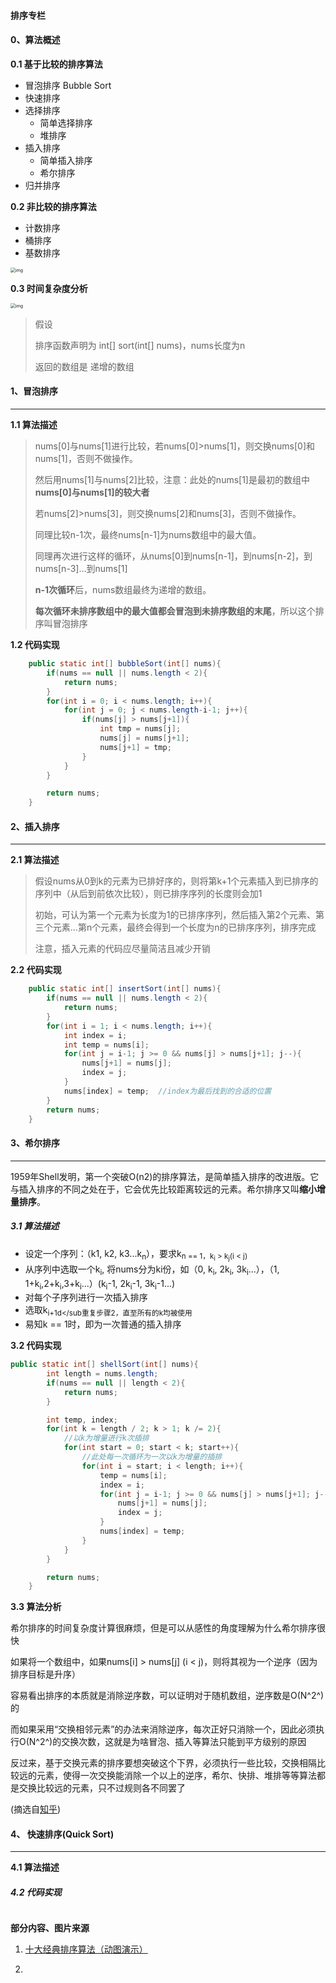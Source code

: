 #### 排序专栏



#### 0、算法概述

**0.1 基于比较的排序算法**

* 冒泡排序 Bubble Sort
* 快速排序
* 选择排序
  * 简单选择排序
  * 堆排序
* 插入排序
  * 简单插入排序
  * 希尔排序
* 归并排序

**0.2 非比较的排序算法**

* 计数排序
* 桶排序
* 基数排序

<img src="https://img2018.cnblogs.com/blog/849589/201903/849589-20190306165258970-1789860540.png" alt="img" style="zoom: 50%;" />



**0.3 时间复杂度分析**

<img src="https://images2018.cnblogs.com/blog/849589/201804/849589-20180402133438219-1946132192.png" alt="img" style="zoom: 50%;" />





> 假设
>
> 排序函数声明为 int[] sort(int[] nums)，nums长度为n
>
> 返回的数组是 递增的数组



#### 1、冒泡排序

***

**1.1 算法描述**

>  nums[0]与nums[1]进行比较，若nums[0]>nums[1]，则交换nums[0]和nums[1]，否则不做操作。
>
> 然后用nums[1]与nums[2]比较，注意：此处的nums[1]是最初的数组中**nums[0]与nums[1]的较大者**
>
> 若nums[2]>nums[3]，则交换nums[2]和nums[3]，否则不做操作。
>
> 同理比较n-1次，最终nums[n-1]为nums数组中的最大值。
>
> 同理再次进行这样的循环，从nums[0]到nums[n-1]，到nums[n-2]，到nums[n-3]...到nums[1]
>
> **n-1次循环**后，nums数组最终为递增的数组。
>
> **每次循环未排序数组中的最大值都会冒泡到未排序数组的末尾**，所以这个排序叫冒泡排序

**1.2 代码实现**

```java
    public static int[] bubbleSort(int[] nums){
        if(nums == null || nums.length < 2){
            return nums;
        }
        for(int i = 0; i < nums.length; i++){
            for(int j = 0; j < nums.length-i-1; j++){
                if(nums[j] > nums[j+1]){
        			int tmp = nums[j];
        			nums[j] = nums[j+1];
        			nums[j+1] = tmp;                
                }
            }
        }

        return nums;
    }
```



#### 2、插入排序

***

**2.1 算法描述**

> 假设nums从0到k的元素为已排好序的，则将第k+1个元素插入到已排序的序列中（从后到前依次比较），则已排序序列的长度则会加1
>
> 初始，可认为第一个元素为长度为1的已排序序列，然后插入第2个元素、第三个元素...第n个元素，最终会得到一个长度为n的已排序序列，排序完成
>
> 注意，插入元素的代码应尽量简洁且减少开销

**2.2 代码实现**

```java
	public static int[] insertSort(int[] nums){
        if(nums == null || nums.length < 2){
            return nums;
        }
        for(int i = 1; i < nums.length; i++){
            int index = i;
            int temp = nums[i];
            for(int j = i-1; j >= 0 && nums[j] > nums[j+1]; j--){
                nums[j+1] = nums[j];
                index = j;
            }
            nums[index] = temp;  //index为最后找到的合适的位置
        }
        return nums;
    }
```



#### 3、希尔排序

***

1959年Shell发明，第一个突破O(n2)的排序算法，是简单插入排序的改进版。它与插入排序的不同之处在于，它会优先比较距离较远的元素。希尔排序又叫**缩小增量排序**。

##### 3.1 算法描述

* 设定一个序列：（k1, k2, k3...k<sub>n</sub>），要求k<sub>n == 1，k<sub>i</sub> > k<sub>j</sub>(i < j)
* 从序列中选取一个k<sub>i</sub>, 将nums分为ki份，如（0, k<sub>i</sub>, 2k<sub>i</sub>, 3k<sub>i</sub>...），（1, 1+k<sub>i</sub>,2+k<sub>i</sub>,3+k<sub>i</sub>...）(k<sub>i</sub>-1, 2k<sub>i</sub>-1, 3k<sub>i</sub>-1...)
* 对每个子序列进行一次插入排序
* 选取k<sub>i+1d</sub重复步骤2，直至所有的k均被使用
* 易知k == 1时，即为一次普通的插入排序



**3.2 代码实现**

```java
public static int[] shellSort(int[] nums){
        int length = nums.length;
        if(nums == null || length < 2){
            return nums;
        }

        int temp, index;
        for(int k = length / 2; k > 1; k /= 2){
            //以k为增量进行k次插排
            for(int start = 0; start < k; start++){
                //此处每一次循环为一次以k为增量的插排
                for(int i = start; i < length; i++){
                    temp = nums[i];
                    index = i;
                    for(int j = i-1; j >= 0 && nums[j] > nums[j+1]; j--){
                        nums[j+1] = nums[j];
                        index = j;
                    }
                    nums[index] = temp;
                }
            }
        }

        return nums;
    }
```

**3.3 算法分析**

希尔排序的时间复杂度计算很麻烦，但是可以从感性的角度理解为什么希尔排序很快

如果将一个数组中，如果nums[i] > nums[j] (i < j)，则将其视为一个逆序（因为排序目标是升序）

容易看出排序的本质就是消除逆序数，可以证明对于随机数组，逆序数是O(N^2^)的

而如果采用“交换相邻元素”的办法来消除逆序，每次正好只消除一个，因此必须执行O(N^2^)的交换次数，这就是为啥冒泡、插入等算法只能到平方级别的原因

反过来，基于交换元素的排序要想突破这个下界，必须执行一些比较，交换相隔比较远的元素，使得一次交换能消除一个以上的逆序，希尔、快排、堆排等等算法都是交换比较远的元素，只不过规则各不同罢了

(摘选自[知乎](https://www.zhihu.com/question/24637339))



#### 4、 快速排序(Quick Sort)

***

**4.1 算法描述**



##### 4.2 代码实现

```java

```





**部分内容、图片来源**

1. [十大经典排序算法（动图演示）](https://www.cnblogs.com/onepixel/p/7674659.html)

2. 